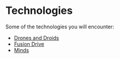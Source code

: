 # Technologies

Some of the technologies you will encounter:

* [Drones and Droids](./drones-and-droids.md)
* [Fusion Drive](./fusion-drive.md)
* [Minds](./minds.md)